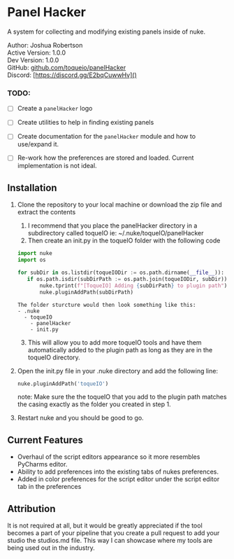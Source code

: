

# Panel Hacker
A system for collecting and modifying existing panels inside of nuke.

Author: Joshua Robertson  
Active Version: 1.0.0  
Dev Version: 1.0.0  
GitHub: [github.com/toqueio/panelHacker]()  
Discord: [https://discord.gg/E2bqCuwwHv]()

### TODO:
- [ ] Create a `panelHacker` logo
- [ ] Create utilities to help in finding existing panels
- [ ] Create documentation for the `panelHacker` module and how to use/expand it.
- [ ] Re-work how the preferences are stored and loaded.  Current implementation is not ideal.


## Installation

1. Clone the repository to your local machine or download the zip file and extract the contents
   1. I recommend that you place the panelHacker directory in a subdirectory called toqueIO ie: ~/.nuke/toqueIO/panelHacker
   2. Then create an init.py in the toqueIO folder with the following code
    ```python
   import nuke
   import os
   
   for subDir in os.listdir(toqueIODir := os.path.dirname(__file__)):
       if os.path.isdir(subDirPath := os.path.join(toqueIODir, subDir)):
           nuke.tprint(f"[ToqueIO] Adding {subDirPath} to plugin path")
           nuke.pluginAddPath(subDirPath)
    ```
       The folder sturcture would then look something like this:
       - .nuke
         - toqueIO
           - panelHacker
           - init.py   
   3. This will allow you to add more toqueIO tools and have them automatically added to the plugin path as long as they are in the toqueIO directory.

2. Open the init.py file in your .nuke directory and add the following line:
    ```python
    nuke.pluginAddPath('toqueIO')
    ```
   note: Make sure the the toqueIO that you add to the plugin path matches the casing exactly as the folder you created in step 1.
3. Restart nuke and you should be good to go.

## Current Features

* Overhaul of the script editors appearance so it more resembles PyCharms editor.
* Ability to add preferences into the existing tabs of nukes preferences.
* Added in color preferences for the script editor under the script editor tab in the preferences

## Attribution
It is not required at all, but it would be greatly appreciated if the tool becomes a part of your pipeline that you create a pull request to add your studio the studios.md file.  This way I can showcase where my tools are being used out in the industry.
